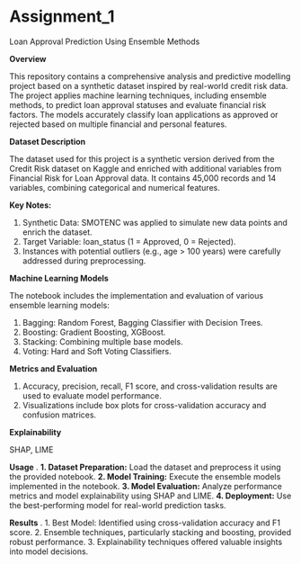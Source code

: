 # Assignment_1

Loan Approval Prediction Using Ensemble Methods

**Overview**

This repository contains a comprehensive analysis and predictive modelling project based on a synthetic dataset inspired by real-world credit risk data. The project applies machine learning techniques, including ensemble methods, to predict loan approval statuses and evaluate financial risk factors. The models accurately classify loan applications as approved or rejected based on multiple financial and personal features.

**Dataset Description**

The dataset used for this project is a synthetic version derived from the Credit Risk dataset on Kaggle and enriched with additional variables from Financial Risk for Loan Approval data. It contains 45,000 records and 14 variables, combining categorical and numerical features.

**Key Notes:**

   1. Synthetic Data: SMOTENC was applied to simulate new data points and enrich the dataset.
   2. Target Variable: loan_status (1 = Approved, 0 = Rejected).
   3. Instances with potential outliers (e.g., age > 100 years) were carefully addressed during preprocessing.
   
**Machine Learning Models**

The notebook includes the implementation and evaluation of various ensemble learning models:
   1. Bagging:
      Random Forest, Bagging Classifier with Decision Trees.
   2. Boosting:
      Gradient Boosting, XGBoost.
   3. Stacking:
      Combining multiple base models.
   4. Voting: 
      Hard and Soft Voting Classifiers.

**Metrics and Evaluation**

   1. Accuracy, precision, recall, F1 score, and cross-validation results are used to evaluate model performance. 
   2. Visualizations include box plots for cross-validation accuracy and confusion matrices.
      
**Explainability**

   SHAP, LIME

**Usage**
.
    **1. Dataset Preparation:** Load the dataset and preprocess it using the provided notebook.
    **2. Model Training:** Execute the ensemble models implemented in the notebook.
    **3. Model Evaluation:** Analyze performance metrics and model explainability using SHAP and LIME.
    **4. Deployment:** Use the best-performing model for real-world prediction tasks.
   
**Results**
.
      1. Best Model: Identified using cross-validation accuracy and F1 score.
      2. Ensemble techniques, particularly stacking and boosting, provided robust performance.
      3. Explainability techniques offered valuable insights into model decisions.


